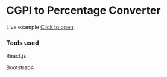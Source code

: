 # CGPI to Percentage Converter

Live example [Click to open](http://cgpi-to-percentage-convertor.herokuapp.com/).


### Tools used

React.js

Bootstrap4

### 


